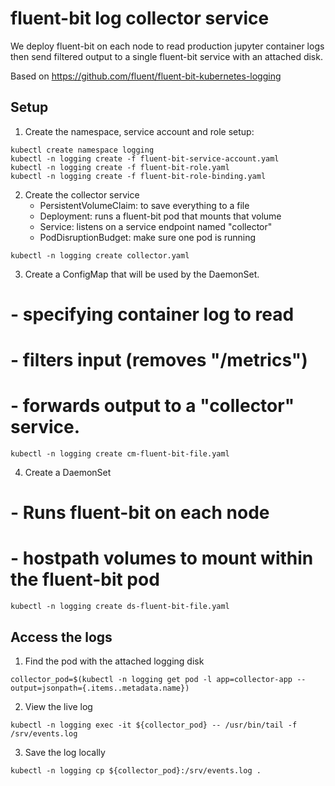 # fluent-bit log collector service

We deploy fluent-bit on each node to read production jupyter container logs
then send filtered output to a single fluent-bit service with an attached disk.

Based on https://github.com/fluent/fluent-bit-kubernetes-logging

## Setup

1. Create the namespace, service account and role setup:

```
kubectl create namespace logging
kubectl -n logging create -f fluent-bit-service-account.yaml
kubectl -n logging create -f fluent-bit-role.yaml
kubectl -n logging create -f fluent-bit-role-binding.yaml
```

2. Create the collector service
	- PersistentVolumeClaim: to save everything to a file
	- Deployment: runs a fluent-bit pod that mounts that volume
	- Service: listens on a service endpoint named "collector"
	- PodDisruptionBudget: make sure one pod is running

```
kubectl -n logging create collector.yaml
```

3. Create a ConfigMap that will be used by the DaemonSet.

#	- specifying container log to read
#	- filters input (removes "/metrics")
#   - forwards output to a "collector" service.

```
kubectl -n logging create cm-fluent-bit-file.yaml
```

4. Create a DaemonSet

#  - Runs fluent-bit on each node
#  - hostpath volumes to mount within the fluent-bit pod

```
kubectl -n logging create ds-fluent-bit-file.yaml
```


## Access the logs

1. Find the pod with the attached logging disk
```
collector_pod=$(kubectl -n logging get pod -l app=collector-app --output=jsonpath={.items..metadata.name})
```

2. View the live log
```
kubectl -n logging exec -it ${collector_pod} -- /usr/bin/tail -f /srv/events.log
```

3. Save the log locally
```
kubectl -n logging cp ${collector_pod}:/srv/events.log .
```
